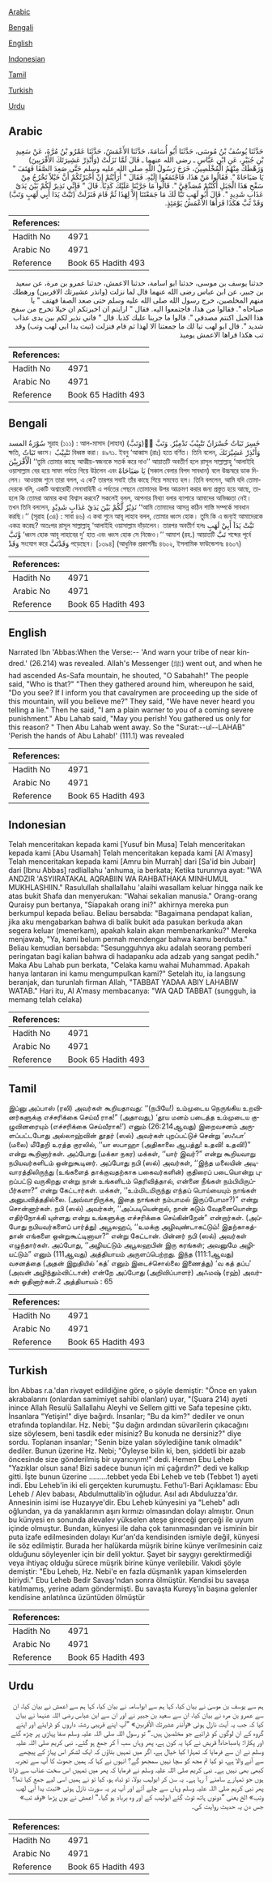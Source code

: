 [Arabic](#arabic)

[Bengali](#bengali)

[English](#english)

[Indonesian](#indonesian)

[Tamil](#tamil)

[Turkish](#turkish)

[Urdu](#urdu)

## Arabic


<div dir="rtl" lang="ar" style={{fontSize:'larger',backgroundColor:'#f8f9fa',padding:20}}>
حَدَّثَنَا يُوسُفُ بْنُ مُوسَى، حَدَّثَنَا أَبُو أُسَامَةَ، حَدَّثَنَا الأَعْمَشُ، حَدَّثَنَا عَمْرُو بْنُ مُرَّةَ، عَنْ سَعِيدِ بْنِ جُبَيْرٍ، عَنِ ابْنِ عَبَّاسٍ ـ رضى الله عنهما ـ قَالَ لَمَّا نَزَلَتْ ‏(‏وَأَنْذِرْ عَشِيرَتَكَ الأَقْرَبِينَ‏)‏ وَرَهْطَكَ مِنْهُمُ الْمُخْلَصِينَ، خَرَجَ رَسُولُ اللَّهِ صلى الله عليه وسلم حَتَّى صَعِدَ الصَّفَا فَهَتَفَ ‏"‏ يَا صَبَاحَاهْ ‏"‏‏.‏ فَقَالُوا مَنْ هَذَا، فَاجْتَمَعُوا إِلَيْهِ‏.‏ فَقَالَ ‏"‏ أَرَأَيْتُمْ إِنْ أَخْبَرْتُكُمْ أَنَّ خَيْلاً تَخْرُجُ مِنْ سَفْحِ هَذَا الْجَبَلِ أَكُنْتُمْ مُصَدِّقِيَّ ‏"‏‏.‏ قَالُوا مَا جَرَّبْنَا عَلَيْكَ كَذِبًا‏.‏ قَالَ ‏"‏ فَإِنِّي نَذِيرٌ لَكُمْ بَيْنَ يَدَىْ عَذَابٍ شَدِيدٍ ‏"‏‏.‏ قَالَ أَبُو لَهَبٍ تَبًّا لَكَ مَا جَمَعْتَنَا إِلاَّ لِهَذَا ثُمَّ قَامَ فَنَزَلَتْ ‏(‏تَبَّتْ يَدَا أَبِي لَهَبٍ وَتَبَّ‏)‏ وَقَدْ تَبَّ هَكَذَا قَرَأَهَا الأَعْمَشُ يَوْمَئِذٍ‏.‏
</div>
<div style={{backgroundColor:'#f8f9fa',padding:20, marginBottom: 10}}><table> <thead> <tr> <th>References:</th> <th></th> </tr> </thead> <tbody><tr><td>Hadith No</td><td>4971</td></tr><tr><td>Arabic No</td><td>4971</td></tr><tr><td>Reference</td><td>Book 65 Hadith 493</td></tr></tbody></table></div>


<div dir="rtl" lang="ar" style={{fontSize:'larger',backgroundColor:'#f8f9fa',padding:20}}>
حدثنا يوسف بن موسى، حدثنا ابو اسامة، حدثنا الاعمش، حدثنا عمرو بن مرة، عن سعيد بن جبير، عن ابن عباس رضى الله عنهما قال لما نزلت (وانذر عشيرتك الاقربين) ورهطك منهم المخلصين، خرج رسول الله صلى الله عليه وسلم حتى صعد الصفا فهتف " يا صباحاه ". فقالوا من هذا، فاجتمعوا اليه. فقال " ارايتم ان اخبرتكم ان خيلا تخرج من سفح هذا الجبل اكنتم مصدقي ". قالوا ما جربنا عليك كذبا. قال " فاني نذير لكم بين يدى عذاب شديد ". قال ابو لهب تبا لك ما جمعتنا الا لهذا ثم قام فنزلت (تبت يدا ابي لهب وتب) وقد تب هكذا قراها الاعمش يوميذ
</div>
<div style={{backgroundColor:'#f8f9fa',padding:20, marginBottom: 10}}><table> <thead> <tr> <th>References:</th> <th></th> </tr> </thead> <tbody><tr><td>Hadith No</td><td>4971</td></tr><tr><td>Arabic No</td><td>4971</td></tr><tr><td>Reference</td><td>Book 65 Hadith 493</td></tr></tbody></table></div>

## Bengali


<div dir="ltr" lang="bn" style={{fontSize:'larger',backgroundColor:'#f8f9fa',padding:20}}>
سُوْرَةُ المسد সূরাহ (১১১) : আল-মাসাদ (লাহাব) (وَتَبَّ)َّ خَسِرَ تَبَاتٌ خُسْرَانٌ تَتْبِيْبٌ تَدْمِيْرٌ. وَتَبَّ ক্ষতি, تَبَاتٌ ধ্বংস। تَتْبِيْبٌ বিধ্বস্ত করা। ৪৯৭১. ইবনু ‘আব্বাস (রাঃ) হতে বর্ণিত। তিনি বলেন, وَأَنْذِرْ عَشِيْرَتَكَ الْأَقْرَبِيْنَ ‘‘তুমি তোমার কাছে আত্মীয়-স্বজনকে সতর্ক করে দাও’’ আয়াতটি অবতীর্ণ হলে রাসূল সাল্লাল্লাহু ‘আলাইহি ওয়াসাল্লাম বের হয়ে সাফা পর্বতে গিয়ে উঠলেন এবং يَا صَبَاحَاهْ (সকাল বেলার বিপদ সাবধান) বলে উচ্চস্বরে ডাক দিলেন। আওয়াজ শুনে তারা বলল, এ কে? তারপর সবাই তাঁর কাছে গিয়ে সমবেত হল। তিনি বললেন, আমি যদি তোমাদেরকে বলি, একটি অশ্বারোহী সেনাবাহিনী এ পর্বতের পেছনে তোমাদের উপর আক্রমণ করার জন্য প্রস্তুত হয়ে আছে, তাহলে কি তোমরা আমার কথা বিশ্বাস করবে? সকলেই বলল, আপনার মিথ্যা বলার ব্যাপারে আমাদের অভিজ্ঞতা নেই। তখন তিনি বললেন, نَذِيْرٌ لَّكُمْ بَيْنَ يَدَيْ عَذَابٍ شَدِيْدٍ ‘‘আমি তোমাদের আসন্ন কঠিন শাস্তি সম্পর্কে সাবধান করছি।’’ (সূরাহ (৩৪) : সাবা ৪৬) এ কথা শুনে আবূ লাহাব বলল, তোমার ধ্বংস হোক। তুমি কি এ জন্যই আমাদেরকে একত্র করেছ? অতঃপর রাসূল সাল্লাল্লাহু ‘আলাইহি ওয়াসাল্লাম দাঁড়ালেন। তারপর অবতীর্ণ হলঃ تَبَّتْ يَدَآ أَبِيْ لَهَبٍ وَّتَبَّ ‘ধ্বংস হোক আবূ লাহাবের দু’ হাত এবং ধ্বংস হোক সে নিজেও।’’ আমাশ (রহ.) আয়াতটি تَبَّ শব্দের পূর্বে وَقَدْ সংযোগ করে وَقَدْتَبَّ পড়েছেন। [১৩৯৪] (আধুনিক প্রকাশনীঃ ৪৬০২, ইসলামিক ফাউন্ডেশনঃ ৪৬০৭)
</div>
<div style={{backgroundColor:'#f8f9fa',padding:20, marginBottom: 10}}><table> <thead> <tr> <th>References:</th> <th></th> </tr> </thead> <tbody><tr><td>Hadith No</td><td>4971</td></tr><tr><td>Arabic No</td><td>4971</td></tr><tr><td>Reference</td><td>Book 65 Hadith 493</td></tr></tbody></table></div>

## English


<div dir="ltr" lang="en" style={{fontSize:'larger',backgroundColor:'#f8f9fa',padding:20}}>
Narrated Ibn 'Abbas:When the Verse:-- 'And warn your tribe of near kindred.' (26.214) was revealed. Allah's Messenger (ﷺ) went out, and when he had ascended As-Safa mountain, he shouted, "O Sabahah!" The people said, "Who is that?" "Then they gathered around him, whereupon he said, "Do you see? If I inform you that cavalrymen are proceeding up the side of this mountain, will you believe me?" They said, "We have never heard you telling a lie." Then he said, "I am a plain warner to you of a coming severe punishment." Abu Lahab said, "May you perish! You gathered us only for this reason? " Then Abu Lahab went away. So the "Surat:--ul--LAHAB" 'Perish the hands of Abu Lahab!' (111.1) was revealed
</div>
<div style={{backgroundColor:'#f8f9fa',padding:20, marginBottom: 10}}><table> <thead> <tr> <th>References:</th> <th></th> </tr> </thead> <tbody><tr><td>Hadith No</td><td>4971</td></tr><tr><td>Arabic No</td><td>4971</td></tr><tr><td>Reference</td><td>Book 65 Hadith 493</td></tr></tbody></table></div>

## Indonesian


<div dir="ltr" lang="id" style={{fontSize:'larger',backgroundColor:'#f8f9fa',padding:20}}>
Telah menceritakan kepada kami [Yusuf bin Musa] Telah menceritakan kepada kami [Abu Usamah] Telah menceritakan kepada kami [Al A'masy] Telah menceritakan kepada kami [Amru bin Murrah] dari [Sa'id bin Jubair] dari [Ibnu Abbas] radliallahu 'anhuma, ia berkata; Ketika turunnya ayat: "WA ANDZIR 'ASYIIRATAKAL AQRABIIN WA RAHBATHAKA MINHUMUL MUKHLASHIIN." Rasulullah shallallahu 'alaihi wasallam keluar hingga naik ke atas bukit Shafa dan menyerukan: "Wahai sekalian manusia." Orang-orang Quraisy pun bertanya, "Siapakah orang ini?" akhirnya mereka pun berkumpul kepada beliau. Beliau bersabda: "Bagaimana pendapat kalian, jika aku mengabarkan bahwa di balik bukit ada pasukan berkuda akan segera keluar (menerkam), apakah kalain akan membenarkanku?" Mereka menjawab, "Ya, kami belum pernah mendengar bahwa kamu berdusta." Beliau kemudian bersabda: "Sesungguhnya aku adalah seorang pemberi peringatan bagi kalian bahwa di hadapanku ada adzab yang sangat pedih." Maka Abu Lahab pun berkata, "Celaka kamu wahai Muhammad. Apakah hanya lantaran ini kamu mengumpulkan kami?" Setelah itu, ia langsung beranjak, dan turunlah firman Allah, "TABBAT YADAA ABIY LAHABIW WATAB." Hari itu, Al A'masy membacanya: "WA QAD TABBAT (sungguh, ia memang telah celaka)
</div>
<div style={{backgroundColor:'#f8f9fa',padding:20, marginBottom: 10}}><table> <thead> <tr> <th>References:</th> <th></th> </tr> </thead> <tbody><tr><td>Hadith No</td><td>4971</td></tr><tr><td>Arabic No</td><td>4971</td></tr><tr><td>Reference</td><td>Book 65 Hadith 493</td></tr></tbody></table></div>

## Tamil


<div dir="ltr" lang="ta" style={{fontSize:'larger',backgroundColor:'#f8f9fa',padding:20}}>
இப்னு அப்பாஸ் (ரலி) அவர்கள் கூறியதாவது: ‘‘(நபியே!) உம்முடைய நெருங்கிய உறவினர்களுக்கு எச்சரிக்கை செய்வீ ராக!” (அதாவது,) ‘தூய மனம் படைத்த உம்முடைய குழுவினரையும் (எச்சரிக்கை செய்வீராக!’) எனும் (26:214ஆவது) இறைவசனம் அருளப்பட்டபோது அல்லாஹ்வின் தூதர் (ஸல்) அவர்கள் புறப்பட்டுச் சென்று ‘ஸஃபா’ (மலை) மீதேறி உரத்த குரலில், ‘‘யா ஸபாஹா (அதிகாலை ஆபத்து! உதவி! உதவி!)” என்று கூறினார்கள். அப்போது (மக்கா நகர) மக்கள், ‘‘யார் இவர்?” என்று கூறியவாறு நபியவர்களிடம் ஒன்றுகூடினர். அப்போது நபி (ஸல்) அவர்கள், ‘‘இந்த மலையின் அடிவாரத்திலிருந்து (உங்களைத் தாக்குவதற்காக பகைவர்களின்) குதிரைப் படையொன்று புறப்பட்டு வருகிறது என்று நான் உங்களிடம் தெரிவித்தால், என்னை நீங்கள் நம்பியிருப்பீர்களா?” என்று கேட்டார்கள். மக்கள், ‘‘உம்மிடமிருந்து எந்தப் பொய்யையும் நாங்கள் அனுபவித்ததில்லை. (அவ்வாறிருக்க, இதை நாங்கள் நம்பாமல் இருப்போமா?)” என்று சொன்னார்கள். நபி (ஸல்) அவர்கள், ‘‘அப்படியென்றால், நான் கடும் வேதனையொன்று எதிர்நோக்கி யுள்ளது என்று உங்களுக்கு எச்சரிக்கை செய்கின்றேன்” என்றார்கள். (அப்போது நபியவர்களைப் பார்த்து) அபூலஹப், ‘‘உமக்கு அழிவுண்டாகட்டும்! இதற்காகத்தான் எங்களை ஒன்றுகூட்டினாயா?” என்று கேட்டான். பின்னர் நபி (ஸல்) அவர்கள் எழுந்தார்கள். அப்போது, ‘‘அழியட்டும் அபூலஹபின் இரு கரங்கள்; அவனுமே அழியட்டும்” எனும் (111ஆவது) அத்தியாயம் அருளப்பெற்றது. இந்த (111:1ஆவது) வசனத்தை (அதன் இறுதியில் ‘கத்’ எனும் இடைச்சொல்லை இணைத்து) ‘வ கத் தப்ப’ (அவன் அழிந்தும்விட்டான்) என்றே அப்போது (அறிவிப்பாளர்) அஃமஷ் (ரஹ்) அவர்கள் ஓதினார்கள்.2 அத்தியாயம் : 65
</div>
<div style={{backgroundColor:'#f8f9fa',padding:20, marginBottom: 10}}><table> <thead> <tr> <th>References:</th> <th></th> </tr> </thead> <tbody><tr><td>Hadith No</td><td>4971</td></tr><tr><td>Arabic No</td><td>4971</td></tr><tr><td>Reference</td><td>Book 65 Hadith 493</td></tr></tbody></table></div>

## Turkish


<div dir="ltr" lang="tr" style={{fontSize:'larger',backgroundColor:'#f8f9fa',padding:20}}>
İbn Abbas r.a.'dan rivayet edildiğine göre, o şöyle demiştir: "Önce en yakın akrabalarını (onlardan samimiyet sahibi olanları) uyar, "(Şuara 214) ayeti inince Allah Resulü Sallallahu Aleyhi ve Sellem gitti ve Safa tepesine çıktı. İnsanlara "Yetişin!" diye bağırdı. İnsanlar; "Bu da kim?" dediler ve onun etrafında toplandılar. Hz. Nebi; "Şu dağın ardından süvarilerin çıkacağını size söylesem, beni tasdik eder misiniz? Bu konuda ne dersiniz?" diye sordu. Toplanan insanlar; "Senin bize yalan söylediğine tanık olmadık" dediler. Bunun üzerine Hz. Nebi; "Öyleyse bilin ki, ben, şiddetli bir azab öncesinde size gönderilmiş bir uyarıcıyım!" dedi. Hemen Ebu Leheb "Yazıklar olsun sana! Bizi sadece bunun için mi çağırdın?" dedi ve kalkıp gitti. İşte bunun üzerine .........tebbet yeda Ebi Leheb ve teb (Tebbet 1) ayeti indi. Ebu Leheb'in iki eli gerçekten kurumuştu. Fethu'l-Bari Açıklaması: Ebu Leheb / Alev babası, Abdulmuttalib'in oğludur. Asıl adı Abduluzza'dır. Annesinin isimi ise Huzaıyye'dir. Ebu Leheb künyesini ya "Leheb" adlı oğlundan, ya da yanaklarının aşırı kırmızı olmasından dolayı almıştır. Onun bu künyesi en sonunda alevalev yükselen ateşe gireceği gerçeği ile uyum içinde olmuştur. Bundan, künyesi ile daha çok tanınmasından ve isminin bir puta izafe edilmesinden dolayı Kur'an'da kendisinden ismiyle değil, künyesi ile söz edilmiştir. Burada her halükarda müşrik birine künye verilmesinin caiz olduğunu söyleyenler için bir delil yoktur. Şayet bir saygıyı gerektirmediği veya ihtiyaç olduğu sürece müşrik birine künye verilebilir. Vakıdi şöyle demiştir: "Ebu Leheb, Hz. Nebi'e en fazla düşmanlık yapan kimselerden biriydi." Ebu Leheb Bedir Savaşı'ndan sonra ölmüştür. Kendisi bu savaşa katılmamış, yerine adam göndermişti. Bu savaşta Kureyş'in başına gelenler kendisine anlatılınca üzüntüden ölmüştür
</div>
<div style={{backgroundColor:'#f8f9fa',padding:20, marginBottom: 10}}><table> <thead> <tr> <th>References:</th> <th></th> </tr> </thead> <tbody><tr><td>Hadith No</td><td>4971</td></tr><tr><td>Arabic No</td><td>4971</td></tr><tr><td>Reference</td><td>Book 65 Hadith 493</td></tr></tbody></table></div>

## Urdu


<div dir="rtl" lang="ur" style={{fontSize:'larger',backgroundColor:'#f8f9fa',padding:20}}>
ہم سے یوسف بن موسیٰ نے بیان کیا، کہا ہم سے ابواسامہ نے بیان کیا، کہا ہم سے اعمش نے بیان کیا، ان سے عمرو بن مرہ نے بیان کیا، ان سے سعید بن جبیر نے اور ان سے ابن عباس رضی اللہ عنہما نے بیان کیا کہ جب یہ آیت نازل ہوئی «وأنذر عشيرتك الأقربين‏» ”آپ اپنے قریبی رشتہ داروں کو ڈرایئے اور اپنے گروہ کے ان لوگوں کو ڈرائیے جو مخلصین ہیں۔“ تو رسول اللہ صلی اللہ علیہ وسلم صفا پہاڑی پر چڑھ گئے اور پکارا: یاصباحاہ! قریش نے کہا یہ کون ہے، پھر وہاں سب آ کر جمع ہو گئے۔ نبی کریم صلی اللہ علیہ وسلم نے ان سے فرمایا کہ تمہارا کیا خیال ہے، اگر میں تمہیں بتاؤں کہ ایک لشکر اس پہاڑ کے پیچھے سے آنے والا ہے، تو کیا تم مجھ کو سچا نہیں سمجھو گے؟ انہوں نے کہا کہ ہمیں جھوٹ کا آپ سے تجربہ کبھی بھی نہیں ہے۔ نبی کریم صلی اللہ علیہ وسلم نے فرمایا کہ پھر میں تمہیں اس سخت عذاب سے ڈراتا ہوں جو تمہارے سامنے آ رہا ہے۔ یہ سن کر ابولہب بولا، تو تباہ ہو، کیا تو نے ہمیں اسی لیے جمع کیا تھا؟ پھر نبی کریم صلی اللہ علیہ وسلم وہاں سے چلے آئے اور آپ پر یہ سورت نازل ہوئی «تبت يدا أبي لهب وتب‏» الخ یعنی ”دونوں ہاتھ ٹوٹ گئے ابولہب کے اور وہ برباد ہو گیا۔“ اعمش نے یوں پڑھا «وقد تب» جس دن یہ حدیث روایت کی۔
</div>
<div style={{backgroundColor:'#f8f9fa',padding:20, marginBottom: 10}}><table> <thead> <tr> <th>References:</th> <th></th> </tr> </thead> <tbody><tr><td>Hadith No</td><td>4971</td></tr><tr><td>Arabic No</td><td>4971</td></tr><tr><td>Reference</td><td>Book 65 Hadith 493</td></tr></tbody></table></div>